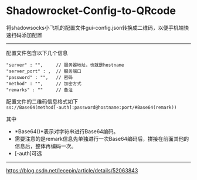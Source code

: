 # Shadowrocket-Config-to-QRcode
将shadowsocks小飞机的配置文件gui-config.json转换成二维码，以便手机端快速扫码添加配置
  
    
---
   
  
配置文件包含以下几个信息
```
"server" : "",     // 服务器地址，也就是hostname
"server_port" : ,  // 服务端口
"password" : "",   // 密码
"method" : "",     // 加密方式
"remarks" : ""     // 备注
```
配置文件的二维码信息格式如下  
`ss://Base64(method[-auth]:password@hostname:port/#Base64(remark))`  
  
其中  
+ *Base64()*表示对字符串进行Base64编码。
+ 需要注意的是remark信息先单独进行一次Base64编码后，拼接在前面其他的信息后，整体再编码一次。
+ [-auth]可选
  
  
---
    
  
https://blog.csdn.net/lecepin/article/details/52063843
